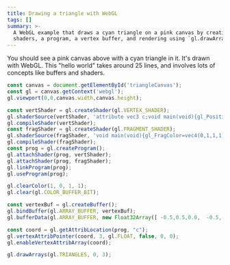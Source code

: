 ```yaml
---
title: Drawing a triangle with WebGL
tags: []
summary: >-
  A WebGL example that draws a cyan triangle on a pink canvas by creating
  shaders, a program, a vertex buffer, and rendering using `gl.drawArrays()`.
---
```


<div><canvas width="200" height="200" id="triangleCanvas"></canvas></div>

<script>
  const canvas = document.getElementById('triangleCanvas');
  const gl = canvas.getContext('webgl');
  gl.viewport(0,0,canvas.width,canvas.height);

  const vertShader = gl.createShader(gl.VERTEX_SHADER);
  gl.shaderSource(vertShader, 'attribute vec3 c;void main(void){gl_Position=vec4(c, 1.0);}');
  gl.compileShader(vertShader);
  const fragShader = gl.createShader(gl.FRAGMENT_SHADER);
  gl.shaderSource(fragShader, 'void main(void){gl_FragColor=vec4(0,1,1,1);}');
  gl.compileShader(fragShader);
  const prog = gl.createProgram();
  gl.attachShader(prog, vertShader);
  gl.attachShader(prog, fragShader);
  gl.linkProgram(prog);
  gl.useProgram(prog);

  gl.clearColor(1, 0, 1, 1);
  gl.clear(gl.COLOR_BUFFER_BIT);

  const vertexBuf = gl.createBuffer();
  gl.bindBuffer(gl.ARRAY_BUFFER, vertexBuf);
  gl.bufferData(gl.ARRAY_BUFFER, new Float32Array([ -0.5,0.5,0.0,  -0.5,-0.5,0.0,  0.5,-0.5,0.0 ]), gl.STATIC_DRAW);

  const coord = gl.getAttribLocation(prog, "c");
  gl.vertexAttribPointer(coord, 3, gl.FLOAT, false, 0, 0);
  gl.enableVertexAttribArray(coord);

  gl.drawArrays(gl.TRIANGLES, 0, 3);
</script>

You should see a pink canvas above with a cyan triangle in it.
It's drawn with WebGL.
This "hello world" takes around 25 lines,
and involves lots of concepts like buffers and shaders.

```js
const canvas = document.getElementById('triangleCanvas');
const gl = canvas.getContext('webgl');
gl.viewport(0,0,canvas.width,canvas.height);

const vertShader = gl.createShader(gl.VERTEX_SHADER);
gl.shaderSource(vertShader, 'attribute vec3 c;void main(void){gl_Position=vec4(c, 1.0);}');
gl.compileShader(vertShader);
const fragShader = gl.createShader(gl.FRAGMENT_SHADER);
gl.shaderSource(fragShader, 'void main(void){gl_FragColor=vec4(0,1,1,1);}');
gl.compileShader(fragShader);
const prog = gl.createProgram();
gl.attachShader(prog, vertShader);
gl.attachShader(prog, fragShader);
gl.linkProgram(prog);
gl.useProgram(prog);

gl.clearColor(1, 0, 1, 1);
gl.clear(gl.COLOR_BUFFER_BIT);

const vertexBuf = gl.createBuffer();
gl.bindBuffer(gl.ARRAY_BUFFER, vertexBuf);
gl.bufferData(gl.ARRAY_BUFFER, new Float32Array([ -0.5,0.5,0.0,  -0.5,-0.5,0.0,  0.5,-0.5,0.0 ]), gl.STATIC_DRAW);

const coord = gl.getAttribLocation(prog, "c");
gl.vertexAttribPointer(coord, 3, gl.FLOAT, false, 0, 0);
gl.enableVertexAttribArray(coord);

gl.drawArrays(gl.TRIANGLES, 0, 3);
```
